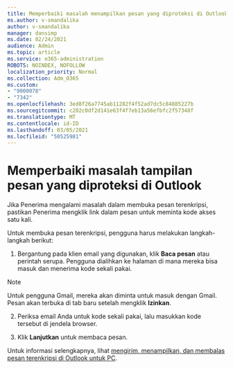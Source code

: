 ```yaml
---
title: Memperbaiki masalah menampilkan pesan yang diproteksi di Outlook
ms.author: v-smandalika
author: v-smandalika
manager: dansimp
ms.date: 02/24/2021
audience: Admin
ms.topic: article
ms.service: o365-administration
ROBOTS: NOINDEX, NOFOLLOW
localization_priority: Normal
ms.collection: Adm_O365
ms.custom:
- "9000078"
- "7342"
ms.openlocfilehash: 3ed8f26a7745ab11282f4f52ad7dc5c84885227b
ms.sourcegitcommit: c202c0df2d141e63f4f7eb13a56efbfc2f57348f
ms.translationtype: MT
ms.contentlocale: id-ID
ms.lasthandoff: 03/05/2021
ms.locfileid: "50525981"
---
```

# <a name="fix-problem-of-viewing-protected-message-in-outlook"></a>Memperbaiki masalah tampilan pesan yang diproteksi di Outlook

Jika Penerima mengalami masalah dalam membuka pesan terenkripsi, pastikan Penerima mengklik link dalam pesan untuk meminta kode akses satu kali.

Untuk membuka pesan terenkripsi, pengguna harus melakukan langkah-langkah berikut:

1. Bergantung pada klien email yang digunakan, klik **Baca pesan** atau perintah serupa. Pengguna dialihkan ke halaman di mana mereka bisa masuk dan menerima kode sekali pakai.

> [!NOTE]
> Untuk pengguna Gmail, mereka akan diminta untuk masuk dengan Gmail. Pesan akan terbuka di tab baru setelah mengklik **Izinkan**.

2. Periksa email Anda untuk kode sekali pakai, lalu masukkan kode tersebut di jendela browser.

3. Klik **Lanjutkan** untuk membaca pesan.

Untuk informasi selengkapnya, lihat [mengirim, menampilkan, dan membalas pesan terenkripsi di Outlook untuk PC](https://support.microsoft.com/topic/send-view-and-reply-to-encrypted-messages-in-outlook-for-pc-eaa43495-9bbb-4fca-922a-df90dee51980).


